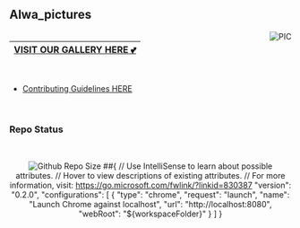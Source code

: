 ## Alwa_pictures

<img align="right" alt="PIC" src="https://github.com/0AIB/images/blob/master/images/gallery.png?raw=true"/>


### <div align="center">

|[VISIT OUR GALLERY HERE 💕](https://0AIB.github.io/Lx-Gallery/) </div>
|---

<br>

- [Contributing Guidelines HERE](https://github.com/0AIB/Lx-Gallery/blob/master/Guidelines.md)
<br>

### Repo Status 
<br>

<div align="center">

![Github Repo Size](https://img.shields.io/github/repo-size/0AIB/Lx-Gallery?style=for-the-badge&color=aqua)
##{
    // Use IntelliSense to learn about possible attributes.
    // Hover to view descriptions of existing attributes.
    // For more information, visit: https://go.microsoft.com/fwlink/?linkid=830387
    "version": "0.2.0",
    "configurations": [
        {
            "type": "chrome",
            "request": "launch",
            "name": "Launch Chrome against localhost",
            "url": "http://localhost:8080",
            "webRoot": "${workspaceFolder}"
        }
    ]
}


